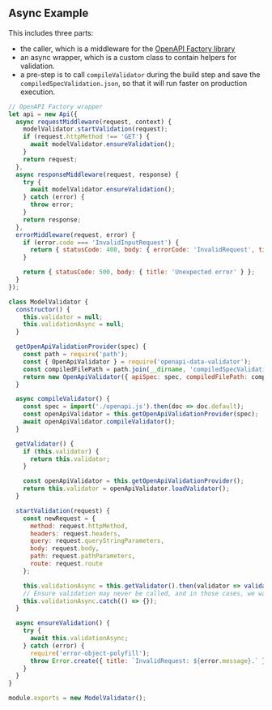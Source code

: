 ## Async Example
This includes three parts:
* the caller, which is a middleware for the [OpenAPI Factory library](https://www.npmjs.com/package/openapi-factory)
* an async wrapper, which is a custom class to contain helpers for validation.
* a pre-step is to call `compileValidator` during the build step and save the `compiledSpecValidation.json`, so that it will run faster on production execution.

```js
// OpenAPI Factory wrapper
let api = new Api({
  async requestMiddleware(request, context) {
    modelValidator.startValidation(request);
    if (request.httpMethod !== 'GET') {
      await modelValidator.ensureValidation();
    }
    return request;
  },
  async responseMiddleware(request, response) {
    try {
      await modelValidator.ensureValidation();
    } catch (error) {
      throw error;
    }
    return response;
  },
  errorMiddleware(request, error) {
    if (error.code === 'InvalidInputRequest') {
      return { statusCode: 400, body: { errorCode: 'InvalidRequest', title: error.message.title } }
    }

    return { statusCode: 500, body: { title: 'Unexpected error' } };
  }
});
```

```js
class ModelValidator {
  constructor() {
    this.validator = null;
    this.validationAsync = null;
  }

  getOpenApiValidationProvider(spec) {
    const path = require('path');
    const { OpenApiValidator } = require('openapi-data-validator');
    const compiledFilePath = path.join(__dirname, 'compiledSpecValidation.json');
    return new OpenApiValidator({ apiSpec: spec, compiledFilePath: compiledFilePath });
  }

  async compileValidator() {
    const spec = import('./openapi.js').then(doc => doc.default);
    const openApiValidator = this.getOpenApiValidationProvider(spec);
    await openApiValidator.compileValidator();
  }

  getValidator() {
    if (this.validator) {
      return this.validator;
    }

    const openApiValidator = this.getOpenApiValidationProvider();
    return this.validator = openApiValidator.loadValidator();
  }

  startValidation(request) {
    const newRequest = {
      method: request.httpMethod,
      headers: request.headers,
      query: request.queryStringParameters,
      body: request.body,
      path: request.pathParameters,
      route: request.route
    };

    this.validationAsync = this.getValidator().then(validator => validator(newRequest));
    // Ensure validation may never be called, and in those cases, we want to avoid an uncaught exception
    this.validationAsync.catch(() => {});
  }

  async ensureValidation() {
    try {
      await this.validationAsync;
    } catch (error) {
      require('error-object-polyfill');
      throw Error.create({ title: `InvalidRequest: ${error.message}.` }, 'InvalidInputRequest);
    }
  }
}

module.exports = new ModelValidator();
```
